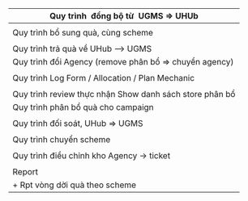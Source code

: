 | Quy trình  đồng bộ từ  UGMS => UHUb |
| --- |
|  |
| Quy trình bổ sung quà, cùng scheme |
|  |
| Quy trình trả quà về UHub --> UGMS |
| Quy trình đổi Agency (remove phân bổ => chuyển agency) |
|  |
| Quy trình Log Form / Allocation / Plan Mechanic |
|  |
| Quy trình review thực nhận Show danh sách store phân bổ |
| Quy trình phân bổ quà cho campaign |
|  |
| Quy trình đối soát, UHub => UGMS |
|  |
| Quy trình chuyển scheme |
|  |
| Quy trình điều chỉnh kho Agency -> ticket |
|  |
| Report |
| + Rpt vòng dời quà theo scheme |